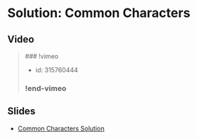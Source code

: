 
# Solution: Common Characters



## Video

<blockquote>
### !vimeo

* id: 315760444

### !end-vimeo
</blockquote>



## Slides

* [Common Characters Solution](https://docs.google.com/a/hackreactor.com/presentation/d/1H_6gtxaR9j6DjS5hoyJHBUqp5tLQAU_1UF-eJiJFU1c/embed?start=false&loop=false&delayms=3000)

